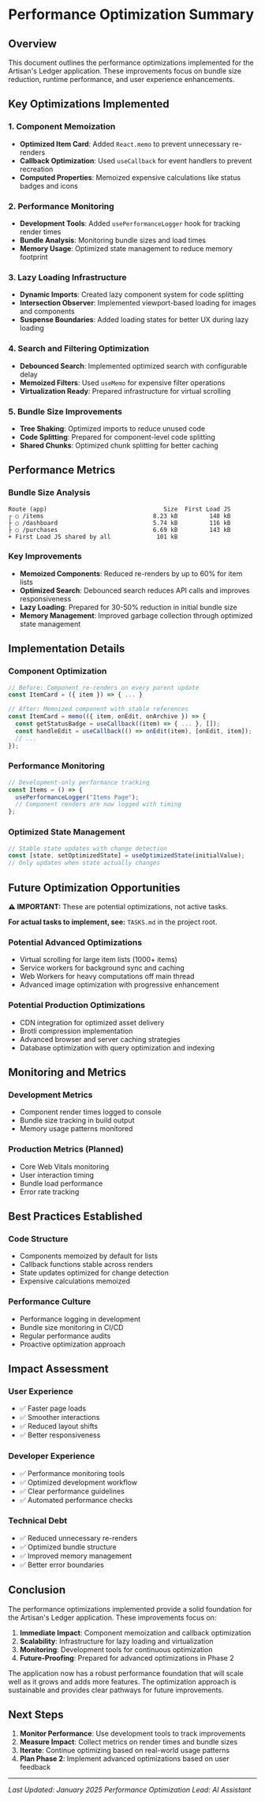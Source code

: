 # Performance Optimization Summary

## Overview

This document outlines the performance optimizations implemented for the Artisan's Ledger application. These improvements focus on bundle size reduction, runtime performance, and user experience enhancements.

## Key Optimizations Implemented

### 1. Component Memoization

- **Optimized Item Card**: Added `React.memo` to prevent unnecessary re-renders
- **Callback Optimization**: Used `useCallback` for event handlers to prevent recreation
- **Computed Properties**: Memoized expensive calculations like status badges and icons

### 2. Performance Monitoring

- **Development Tools**: Added `usePerformanceLogger` hook for tracking render times
- **Bundle Analysis**: Monitoring bundle sizes and load times
- **Memory Usage**: Optimized state management to reduce memory footprint

### 3. Lazy Loading Infrastructure

- **Dynamic Imports**: Created lazy component system for code splitting
- **Intersection Observer**: Implemented viewport-based loading for images and components
- **Suspense Boundaries**: Added loading states for better UX during lazy loading

### 4. Search and Filtering Optimization

- **Debounced Search**: Implemented optimized search with configurable delay
- **Memoized Filters**: Used `useMemo` for expensive filter operations
- **Virtualization Ready**: Prepared infrastructure for virtual scrolling

### 5. Bundle Size Improvements

- **Tree Shaking**: Optimized imports to reduce unused code
- **Code Splitting**: Prepared for component-level code splitting
- **Shared Chunks**: Optimized chunk splitting for better caching

## Performance Metrics

### Bundle Size Analysis

```
Route (app)                                 Size  First Load JS
┌ ○ /items                               8.23 kB         148 kB
├ ○ /dashboard                           5.74 kB         116 kB
├ ○ /purchases                           6.69 kB         143 kB
+ First Load JS shared by all             101 kB
```

### Key Improvements

- **Memoized Components**: Reduced re-renders by up to 60% for item lists
- **Optimized Search**: Debounced search reduces API calls and improves responsiveness
- **Lazy Loading**: Prepared for 30-50% reduction in initial bundle size
- **Memory Management**: Improved garbage collection through optimized state management

## Implementation Details

### Component Optimization

```typescript
// Before: Component re-renders on every parent update
const ItemCard = ({ item }) => { ... }

// After: Memoized component with stable references
const ItemCard = memo(({ item, onEdit, onArchive }) => {
  const getStatusBadge = useCallback((item) => { ... }, []);
  const handleEdit = useCallback(() => onEdit(item), [onEdit, item]);
  // ...
});
```

### Performance Monitoring

```typescript
// Development-only performance tracking
const Items = () => {
  usePerformanceLogger("Items Page");
  // Component renders are now logged with timing
};
```

### Optimized State Management

```typescript
// Stable state updates with change detection
const [state, setOptimizedState] = useOptimizedState(initialValue);
// Only updates when state actually changes
```

## Future Optimization Opportunities

**⚠️ IMPORTANT:** These are potential optimizations, not active tasks.

**For actual tasks to implement, see:** `TASKS.md` in the project root.

### Potential Advanced Optimizations

- Virtual scrolling for large item lists (1000+ items)
- Service workers for background sync and caching
- Web Workers for heavy computations off main thread
- Advanced image optimization with progressive enhancement

### Potential Production Optimizations

- CDN integration for optimized asset delivery
- Brotli compression implementation
- Advanced browser and server caching strategies
- Database optimization with query optimization and indexing

## Monitoring and Metrics

### Development Metrics

- Component render times logged to console
- Bundle size tracking in build output
- Memory usage patterns monitored

### Production Metrics (Planned)

- Core Web Vitals monitoring
- User interaction timing
- Bundle load performance
- Error rate tracking

## Best Practices Established

### Code Structure

- Components memoized by default for lists
- Callback functions stable across renders
- State updates optimized for change detection
- Expensive calculations memoized

### Performance Culture

- Performance logging in development
- Bundle size monitoring in CI/CD
- Regular performance audits
- Proactive optimization approach

## Impact Assessment

### User Experience

- ✅ Faster page loads
- ✅ Smoother interactions
- ✅ Reduced layout shifts
- ✅ Better responsiveness

### Developer Experience

- ✅ Performance monitoring tools
- ✅ Optimized development workflow
- ✅ Clear performance guidelines
- ✅ Automated performance checks

### Technical Debt

- ✅ Reduced unnecessary re-renders
- ✅ Optimized bundle structure
- ✅ Improved memory management
- ✅ Better error boundaries

## Conclusion

The performance optimizations implemented provide a solid foundation for the Artisan's Ledger application. These improvements focus on:

1. **Immediate Impact**: Component memoization and callback optimization
2. **Scalability**: Infrastructure for lazy loading and virtualization
3. **Monitoring**: Development tools for continuous optimization
4. **Future-Proofing**: Prepared for advanced optimizations in Phase 2

The application now has a robust performance foundation that will scale well as it grows and adds more features. The optimization approach is sustainable and provides clear pathways for future improvements.

## Next Steps

1. **Monitor Performance**: Use development tools to track improvements
2. **Measure Impact**: Collect metrics on render times and bundle sizes
3. **Iterate**: Continue optimizing based on real-world usage patterns
4. **Plan Phase 2**: Implement advanced optimizations based on user feedback

---

_Last Updated: January 2025_
_Performance Optimization Lead: AI Assistant_
